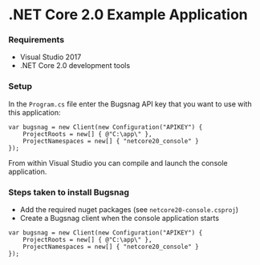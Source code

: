 .NET Core 2.0 Example Application
====

### Requirements

- Visual Studio 2017
- .NET Core 2.0 development tools

### Setup

In the `Program.cs` file enter the Bugsnag API key that you want to use with
this application:

```
var bugsnag = new Client(new Configuration("APIKEY") {
    ProjectRoots = new[] { @"C:\app\" },
    ProjectNamespaces = new[] { "netcore20_console" }
});
```

From within Visual Studio you can compile and launch the console application.

### Steps taken to install Bugsnag

- Add the required nuget packages (see `netcore20-console.csproj`)
- Create a Bugsnag client when the console application starts

```
var bugsnag = new Client(new Configuration("APIKEY") {
    ProjectRoots = new[] { @"C:\app\" },
    ProjectNamespaces = new[] { "netcore20_console" }
});
```
